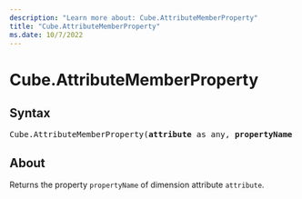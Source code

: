 ```yaml
---
description: "Learn more about: Cube.AttributeMemberProperty"
title: "Cube.AttributeMemberProperty"
ms.date: 10/7/2022
---
```

# Cube.AttributeMemberProperty

## Syntax

<pre>
Cube.AttributeMemberProperty(<b>attribute</b> as any, <b>propertyName</b> as text) as any
</pre>

## About

Returns the property `propertyName` of dimension attribute `attribute`.
